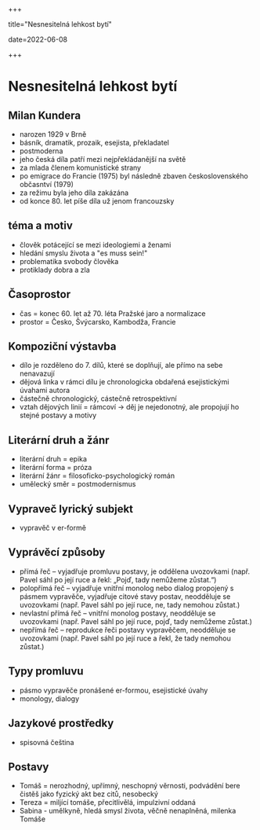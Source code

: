 +++

title="Nesnesitelná lehkost bytí"

date=2022-06-08

+++

# Nesnesitelná lehkost bytí
## Milan Kundera
- narozen 1929 v Brně
- básník, dramatik, prozaik, esejista, překladatel
- postmoderna
- jeho česká díla patří mezi nejpřekládanější na světě
- za mlada členem komunistické strany
- po emigrace do Francie (1975) byl následně zbaven československého občasntví (1979)
- za režimu byla jeho díla zakázána 
- od konce 80. let píše díla už jenom francouzsky

## téma a motiv
- člověk potácející se mezi ideologiemi a ženami
- hledání smyslu života a "es muss sein!"
- problematika  svobody člověka 
- protiklady dobra a zla

## Časoprostor
- čas = konec 60. let až 70. léta Pražské jaro a normalizace
- prostor = Česko, Švýcarsko, Kambodža, Francie 

## Kompoziční výstavba
- dílo je rozděleno do 7. dílů, které se doplňují, ale přímo na sebe nenavazují
- dějová linka v rámci dílu je chronologicka obdařená esejistickými úvahami autora
- částečně chronologický, cástečně retrospektivní
- vztah dějových linií = rámcoví $\to$ děj je nejedonotný, ale propojují ho stejné postavy a motivy

## Literární druh a žánr 
- literární druh = epika
- literární forma = próza 
- literární žánr = filosoficko-psychologický román 
- umělecký směr = postmodernismus

## Vypraveč lyrický subjekt 
- vypravěč v er-formě

## Vyprávěcí způsoby
- přímá řeč – vyjadřuje promluvu postavy, je oddělena uvozovkami (např. Pavel sáhl po její ruce a řekl: „Pojď, tady nemůžeme zůstat.“)
- polopřímá řeč – vyjadřuje vnitřní monolog nebo dialog propojený s pásmem vypravěče, vyjadřuje citové stavy postav, neodděluje se uvozovkami (např. Pavel sáhl po její ruce, ne, tady nemohou zůstat.)
- nevlastní přímá řeč – vnitřní monolog postavy, neodděluje se uvozovkami (např. Pavel sáhl po její ruce, pojď, tady nemůžeme zůstat.)
- nepřímá řeč – reprodukce řeči postavy vypravěčem, neodděluje se uvozovkami (např. Pavel sáhl po její ruce a řekl, že tady nemohou zůstat.)

## Typy promluvu
- pásmo vypravěče pronášené er-formou, esejistické úvahy
- monology, dialogy

## Jazykové prostředky
- spisovná čeština 

## Postavy
- Tomáš = nerozhodný, upřímný, neschopný věrnosti, podvádění bere čistěš jako fyzický akt bez citů, nesobecký
- Tereza = miljící tomáše, přecitlivělá, impulzivní oddaná
- Sabina - umělkyně, hledá smysl života, věčně nenaplněná, milenka Tomáše






